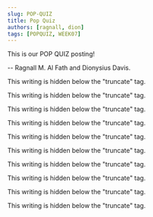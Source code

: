 ```yaml
---
slug: POP-QUIZ
title: Pop Quiz
authors: [ragnall, dion]
tags: [POPQUIZ, WEEK07]
---
```


This is our POP QUIZ posting!

-- Ragnall M. Al Fath and Dionysius Davis.

<!--truncate-->

This writing is hidden below the "truncate" tag.

This writing is hidden below the "truncate" tag.

This writing is hidden below the "truncate" tag.

This writing is hidden below the "truncate" tag.

This writing is hidden below the "truncate" tag.

This writing is hidden below the "truncate" tag.

This writing is hidden below the "truncate" tag.

This writing is hidden below the "truncate" tag.

This writing is hidden below the "truncate" tag.

This writing is hidden below the "truncate" tag.
